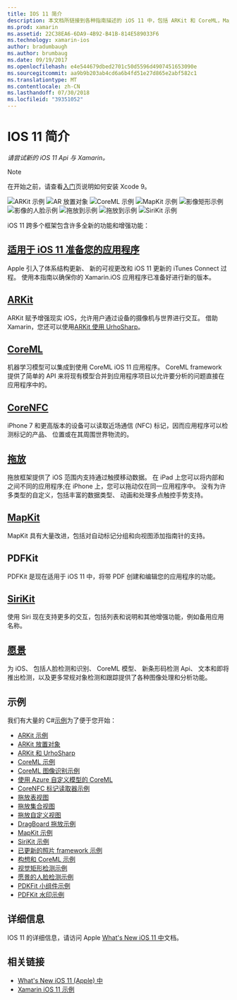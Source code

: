 ```yaml
---
title: IOS 11 简介
description: 本文档所链接到各种指南描述的 iOS 11 中，包括 ARKit 和 CoreML，MapKit、 PDFKit、 SiriKit，影像框架中，等功能。
ms.prod: xamarin
ms.assetid: 22C38EA6-6DA9-4B92-B41B-814E589033F6
ms.technology: xamarin-ios
author: bradumbaugh
ms.author: brumbaug
ms.date: 09/19/2017
ms.openlocfilehash: e4e544679dbed2701c50d5596d4907451653090e
ms.sourcegitcommit: aa9b9b203ab4cd6a6b4fd51e27d865e2abf582c1
ms.translationtype: MT
ms.contentlocale: zh-CN
ms.lasthandoff: 07/30/2018
ms.locfileid: "39351052"
---
```

# <a name="introduction-to-ios-11"></a>IOS 11 简介

_请尝试新的 iOS 11 Api 与 Xamarin。_

> [!NOTE]
> 在开始之前，请查看[入门](get-started.md)页说明如何安装 Xcode 9。

![ARKit 示例](images/arkit.png) ![AR 放置对象](images/arkit2.png) ![CoreML 示例](images/coreml.png) ![MapKit 示例](images/mapkit.png) ![影像矩形示例](images/vision1.png) ![影像的人脸示例](images/vision2.png) ![拖放到示例](images/drag-drop.png) ![拖放到示例](images/drag-drop2.png) ![SiriKit 示例](images/sirikit.png)

iOS 11 跨多个框架包含许多全新的功能和增强功能：

## <a name="preparing-your-app-for-ios-11updating-your-appindexmd"></a>[适用于 iOS 11 准备您的应用程序](updating-your-app/index.md)

Apple 引入了体系结构更新、 新的可视更改和 iOS 11 更新的 iTunes Connect 过程。 使用本指南以确保你的 Xamarin.iOS 应用程序已准备好进行新的版本。

## <a name="arkitarkitindexmd"></a>[ARKit](arkit/index.md)

ARKit 赋予增强现实 iOS，允许用户通过设备的摄像机与世界进行交互。
借助 Xamarin，您还可以使用[ARKit 使用 UrhoSharp](arkit/urhosharp.md)。

## <a name="coremlcoremlmd"></a>[CoreML](coreml.md)

机器学习模型可以集成到使用 CoreML iOS 11 应用程序。 CoreML framework 提供了简单的 API 来将现有模型合并到应用程序项目以允许要分析的问题直接在应用程序中的。

## <a name="corenfccorenfcmd"></a>[CoreNFC](corenfc.md)

iPhone 7 和更高版本的设备可以读取近场通信 (NFC) 标记，因而应用程序可以检测标记的产品、 位置或在其周围世界物流的。

## <a name="drag-and-dropdrag-and-dropmd"></a>[拖放](drag-and-drop.md)

拖放框架提供了 iOS 范围内支持通过触摸移动数据。 在 iPad 上您可以将内部和之间不同的应用程序;在 iPhone 上，您可以拖动仅在同一应用程序中。 没有为许多类型的自定义，包括丰富的数据类型、 动画和处理多点触控手势支持。

## <a name="mapkitmapkitmd"></a>[MapKit](mapkit.md)

MapKit 具有大量改进，包括对自动标记分组和向视图添加指南针的支持。

## <a name="pdfkit"></a>PDFKit

PDFKit 是现在适用于 iOS 11 中，将带 PDF 创建和编辑您的应用程序的功能。

## <a name="sirikitsirikitmd"></a>[SiriKit](sirikit.md)

使用 Siri 现在支持更多的交互，包括列表和说明和其他增强功能，例如备用应用名称。

## <a name="visionvisionmd"></a>[愿景](vision.md)

为 iOS、 包括人脸检测和识别、 CoreML 模型、 新条形码检测 Api、 文本和即将推出检测，以及更多常规对象检测和跟踪提供了各种图像处理和分析功能。

## <a name="samples"></a>示例

我们有大量的 C#[示例](https://developer.xamarin.com/samples/ios/iOS11/)为了便于您开始：

* [ARKit 示例](https://developer.xamarin.com/samples/monotouch/ios11/ARKitSample/)
* [ARKit 放置对象](https://developer.xamarin.com/samples/monotouch/ios11/ARKitPlacingObjects/)
* [ARKit 和 UrhoSharp](arkit/urhosharp.md)
* [CoreML 示例](https://developer.xamarin.com/samples/monotouch/ios11/CoreML)
* [CoreML 图像识别示例](https://developer.xamarin.com/samples/monotouch/ios11/CoreMLImageRecognition)
* [使用 Azure 自定义模型的 CoreML](https://developer.xamarin.com/samples/monotouch/ios11/CoreMLAzureModel)
* [CoreNFC 标记读取器示例](https://developer.xamarin.com/samples/monotouch/ios11/NFCTagReader/)
* [拖放表视图](https://developer.xamarin.com/samples/monotouch/ios11/DragAndDropTableView)
* [拖放集合视图](https://developer.xamarin.com/samples/monotouch/ios11/DragAndDropCollectionView)
* [拖放自定义视图](https://developer.xamarin.com/samples/monotouch/ios11/DragAndDropCustomView)
* [DragBoard 拖放示例](https://developer.xamarin.com/samples/monotouch/ios11/DragAndDropDragBoard)
* [MapKit 示例](https://developer.xamarin.com/samples/monotouch/ios11/MapKitSample)
* [SiriKit 示例](https://developer.xamarin.com/samples/monotouch/ios11/SiriKitSample/)
* [已更新的照片 framework 示例](https://developer.xamarin.com/samples/monotouch/ios11/SamplePhotoApp/)
* [构想和 CoreML 示例](https://developer.xamarin.com/samples/monotouch/ios11/CoreMLVision)
* [视觉矩形检测示例](https://developer.xamarin.com/samples/monotouch/ios11/VisionRects)
* [愿景的人脸检测示例](https://developer.xamarin.com/samples/monotouch/ios11/VisionFaces)
* [PDKFit 小组件示例](https://developer.xamarin.com/samples/monotouch/ios11/PDFAnnotationWidgetsAdvanced)
* [PDFKit 水印示例](https://developer.xamarin.com/samples/monotouch/ios11/PDFDocumentWatermark)

## <a name="more-information"></a>详细信息

IOS 11 的详细信息，请访问 Apple [What's New iOS 11 中](https://developer.apple.com/ios/)文档。


## <a name="related-links"></a>相关链接

- [What's New iOS 11 (Apple) 中](https://developer.apple.com/ios/)
- [Xamarin iOS 11 示例](https://developer.xamarin.com/samples/ios/iOS11/)
